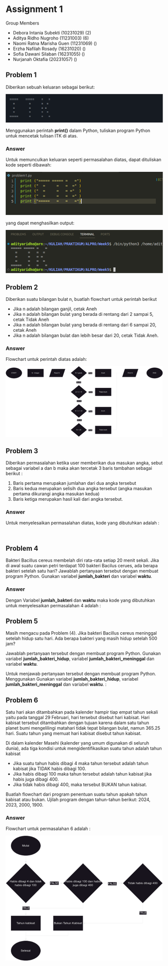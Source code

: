 <!-- Judul -->
# Assignment 1

Group Members
 * Debora Intania Subekti (10231029) (2)
 * Aditya Ridho Nugroho (11231003) (6)
 * Naomi Ratna Marisha Guen (11231069) ()
 * Erzha Nafilah Rosady (16231020) ()
 * Sofia Dawani Silaban (16231055) ()
 * Nurjanah Oktafia (20231057) ()

<!-- Problem 1 start -->
## Problem 1

Diberikan sebuah keluaran sebagai berikut:

<img src="img/PROBLEM1.png"> <br>

Menggunakan perintah **print()** dalam Python, tuliskan program Python untuk mencetak tulisan ITK di atas. <br>

### Answer

Untuk memunculkan keluaran seperti permasalahan diatas, dapat dituliskan kode seperti dibawah:

<img src="img/code1.png">

yang dapat menghasilkan output:

<img src="img/outputp1.png">


<!-- Problem 1 end -->

<!-- Problem 2 start -->
## Problem 2

Diberikan suatu bilangan bulat n, buatlah flowchart untuk perintah berikut

* Jika n adalah bilangan ganjil, cetak Aneh
* Jika n adalah bilangan bulat yang berada di rentang dari 2 sampai 5, cetak Tidak Aneh
* Jika n adalah bilangan bulat yang berada di rentang dari 6 sampai 20, cetak Aneh
* Jika n adalah bilangan bulat dan lebih besar dari 20, cetak Tidak Aneh.

### Answer

Flowchart untuk perintah diatas adalah:

<img src="img/flowchart2.png">


<!-- Problem 2 end -->

<!-- Problem 3 start-->
## Problem 3 

Diberikan permasalahan ketika user memberikan dua masukan angka, sebut sebagai variabel a dan b maka akan tercetak 3 baris tambahan sebagai berikut :

1. Baris pertama merupakan jumlahan dari dua angka tersebut
2. Baris kedua merupakan selisih dua angka tersebut (angka masukan pertama dikurangi angka masukan kedua)
3. Baris ketiga merupakan hasil kali dari angka tersebut.

### Answer

Untuk menyelesaikan permasalahan diatas, kode yang dibutuhkan adalah :

<img src="">
<!-- Problem 3 end -->

<!-- Problem 4 start -->
## Problem 4

Bakteri Bacillus cereus membelah diri rata-rata setiap 20 menit sekali. Jika di awal suatu cawan petri terdapat 100 bakteri Bacilus cerues, ada berapa bakteri setelah satu hari?
Jawablah pertanyaan tersebut dengan membuat program Python. Gunakan variabel **jumlah_bakteri** dan variabel **waktu**.

### Answer

Dengan Variabel **jumlah_bakteri** dan **waktu** maka kode yang dibutuhkan untuk menyelesaikan permasalahan 4 adalah :




<!-- Problem 4 end -->

<!-- Problem 5 start -->
## Problem 5

Masih mengacu pada Problem (4). Jika bakteri Bacillus cereus meninggal setelah hidup satu hari. Ada berapa bakteri yang masih hidup setelah 500 jam?

Jawablah pertanyaan tersebut dengan membuat program Python. Gunakan variabel **jumlah_bakteri_hidup**, variabel **jumlah_bakteri_meninggal** dan variabel **waktu**.

Untuk menjawab pertanyaan tersebut dengan membuat program Python. Menggunakan Gunakan variabel **jumlah_bakteri_hidup**, variabel **jumlah_bakteri_meninggal** dan variabel **waktu**. :

<!-- Problem 5 end -->

<!-- Problem 6 start -->
 
## Problem 6

Satu hari akan ditambahkan pada kalender hampir tiap empat tahun sekali yaitu pada tanggal 29 Februari, hari tersebut disebut hari kabisat. Hari kabisat tersebut ditambahkan dengan tujuan karena dalam satu tahun planet bumi mengelilingi matahari tidak tepat bilangan bulat, namun 365.25 hari. Suatu tahun yang memuat hari kabisat disebut tahun kabisat.

Di dalam kalender Masehi (kalender yang umum digunakan di seluruh dunia), ada tiga kondisi untuk mengidentifikasikan suatu tahun adalah tahun kabisat

* Jika suatu tahun habis dibagi 4 maka tahun tersebut adalah tahun kabisat jika TIDAK habis dibagi 100.
* Jika habis dibagi 100 maka tahun tersebut adalah tahun kabisat jika habis juga dibagi 400.
* Jika tidak habis dibagi 400, maka tersebut BUKAN tahun kabisat.

Buatlah flowchart dari program penentuan suatu tahun apakah tahun kabisat atau bukan. Ujilah program dengan tahun-tahun berikut: 2024, 2023, 2000, 1900.

### Answer

Flowchart untuk permasalahan 6 adalah :

<img src="img/flowchartkabisat.png">








<!-- Problem 6 end -->
